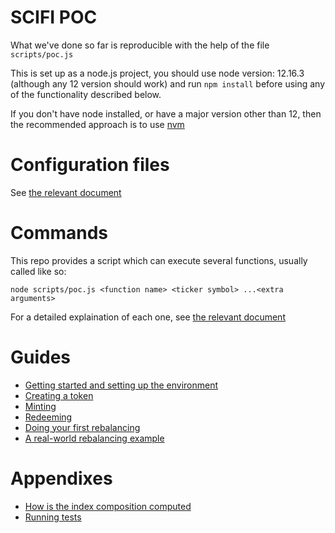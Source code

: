 SCIFI POC
=========

What we've done so far is reproducible with the help of the file `scripts/poc.js`

This is set up as a node.js project, you should use node version: 12.16.3 (although any 12 version should work) and run `npm install` before using any of the functionality described below.

If you don't have node installed, or have a major version other than 12, then the recommended approach is to use [nvm](https://github.com/nvm-sh/nvm)

Configuration files
===================

See [the relevant document](./files.md)

Commands
========

This repo provides a script which can execute several functions, usually called like so:

`node scripts/poc.js <function name> <ticker symbol> ...<extra arguments>`

For a detailed explaination of each one, see [the relevant document](./reference.md)

Guides
======

- [Getting started and setting up the environment](./setup.md)
- [Creating a token](./index-creation.md)
- [Minting](./minting.md)
- [Redeeming](./redeeming.md)
- [Doing your first rebalancing](./basic-rebalancing.md)
- [A real-world rebalancing example](./real-world-rebalancing.md)

Appendixes
==========
- [How is the index composition computed](./index-composition.md)
- [Running tests](./test.md)
